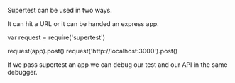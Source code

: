 Supertest can be used in two ways.

It can hit a URL or it can be handed an express app.

var request = require('supertest')

request(app).post()
request('http://localhost:3000').post()

If we pass supertest an app we can debug our test and our API in the same debugger.

